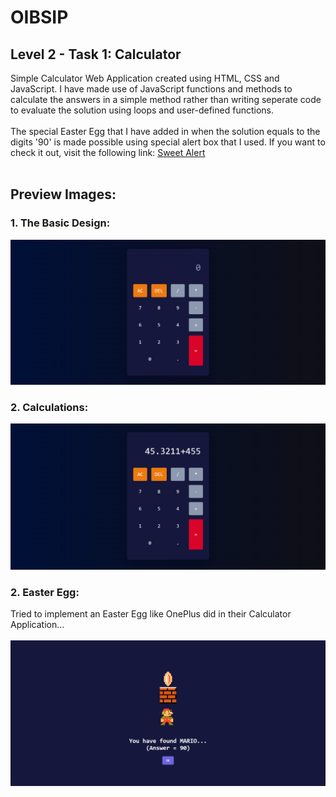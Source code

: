 # OIBSIP

<h2>Level 2 - Task 1: Calculator</h2>
Simple Calculator Web Application created using HTML, CSS and JavaScript. I have made use of JavaScript functions and methods to calculate the answers in a simple method rather than writing seperate code to evaluate the solution using loops and user-defined functions.
<br><br>
The special Easter Egg that I have added in when the solution equals to the digits '90' is made possible using special alert box that I used. If you want to check it out, visit the following link: <a href="https://sweetalert2.github.io/">Sweet Alert</a>
<br><br>
<h2>Preview Images:</h2>
<h3>1. The Basic Design: </h3>
<img src="https://github.com/LIGHTNING86/OIBSIP/blob/main/Level-2_Task_1%20Calculator_WebApp/assets/Basic_View.png"/>
<br>
<h3>2. Calculations: </h3>
<img src="https://github.com/LIGHTNING86/OIBSIP/blob/main/Level-2_Task_1%20Calculator_WebApp/assets/Number_Entry.png"/>
<br>
<h3>2. Easter Egg: </h3>
Tried to implement an Easter Egg like OnePlus did in their Calculator Application...
<br><br>
<img src="https://github.com/LIGHTNING86/OIBSIP/blob/main/Level-2_Task_1%20Calculator_WebApp/assets/Easter_Egg.png"/>
<br><br>
